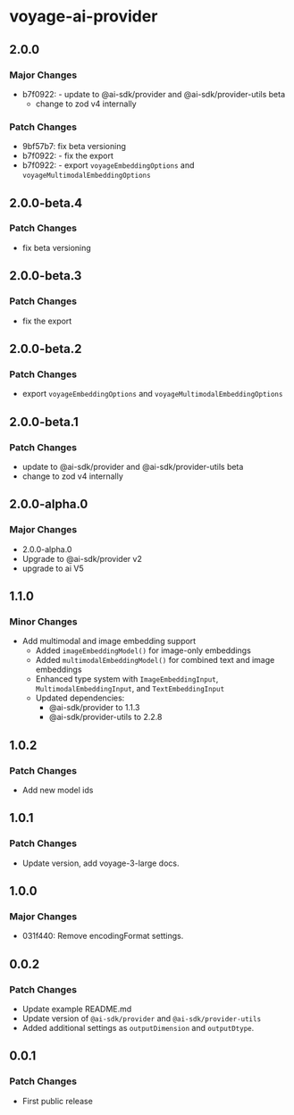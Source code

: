 # voyage-ai-provider

## 2.0.0

### Major Changes

- b7f0922: - update to @ai-sdk/provider and @ai-sdk/provider-utils beta
  - change to zod v4 internally

### Patch Changes

- 9bf57b7: fix beta versioning
- b7f0922: - fix the export
- b7f0922: - export `voyageEmbeddingOptions` and `voyageMultimodalEmbeddingOptions`

## 2.0.0-beta.4

### Patch Changes

- fix beta versioning

## 2.0.0-beta.3

### Patch Changes

- fix the export

## 2.0.0-beta.2

### Patch Changes

- export `voyageEmbeddingOptions` and `voyageMultimodalEmbeddingOptions`

## 2.0.0-beta.1

### Patch Changes

- update to @ai-sdk/provider and @ai-sdk/provider-utils beta
- change to zod v4 internally

## 2.0.0-alpha.0

### Major Changes

- 2.0.0-alpha.0
- Upgrade to @ai-sdk/provider v2
- upgrade to ai V5

## 1.1.0

### Minor Changes

- Add multimodal and image embedding support
  - Added `imageEmbeddingModel()` for image-only embeddings
  - Added `multimodalEmbeddingModel()` for combined text and image embeddings
  - Enhanced type system with `ImageEmbeddingInput`, `MultimodalEmbeddingInput`, and `TextEmbeddingInput`
  - Updated dependencies:
    - @ai-sdk/provider to 1.1.3
    - @ai-sdk/provider-utils to 2.2.8

## 1.0.2

### Patch Changes

- Add new model ids

## 1.0.1

### Patch Changes

- Update version, add voyage-3-large docs.

## 1.0.0

### Major Changes

- 031f440: Remove encodingFormat settings.

## 0.0.2

### Patch Changes

- Update example README.md
- Update version of `@ai-sdk/provider` and `@ai-sdk/provider-utils`
- Added additional settings as `outputDimension` and `outputDtype`.

## 0.0.1

### Patch Changes

- First public release
